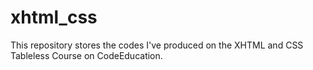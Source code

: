 # xhtml_css
This repository stores the codes I've produced on the XHTML and CSS Tableless Course on CodeEducation.
